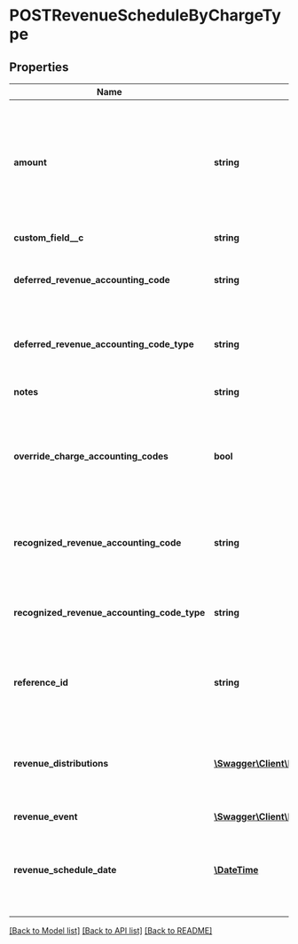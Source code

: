 # POSTRevenueScheduleByChargeType

## Properties
Name | Type | Description | Notes
------------ | ------------- | ------------- | -------------
**amount** | **string** | The revenue schedule amount, which is the sum of all revenue items. This field cannot be null and must be formatted based on the currency, such as &#x60;JPY 30&#x60; or &#x60;USD 30.15&#x60;. Test out the currency to ensure you are using the proper formatting otherwise, the response will fail and this error message is returned: &#x60;Allocation amount with wrong decimal places.&#x60; | 
**custom_field__c** | **string** | Any custom fields defined for this object. | [optional] 
**deferred_revenue_accounting_code** | **string** | The accounting code for deferred revenue, such as Monthly Recurring Liability. Required only when &#x60;overrideChargeAccountingCodes&#x60; is &#x60;true&#x60;. Otherwise this value is ignored. | [optional] 
**deferred_revenue_accounting_code_type** | **string** | The type associated with the deferred revenue accounting code, such as Deferred Revenue. Required only when &#x60;overrideChargeAccountingCodes&#x60; is &#x60;true&#x60;. Otherwise this value is ignored. | [optional] 
**notes** | **string** | Additional information about this record.  Character Limit: 2,000 | [optional] 
**override_charge_accounting_codes** | **bool** | When overriding accounting codes from a charge, &#x60;recognizedRevenueAccountingCode&#x60; and &#x60;deferredRevenue AccountingCode&#x60; must be in the request body and can have empty value.  &#x60;True&#x60; or &#x60;False&#x60;. A &#x60;false&#x60; value will be used if this field is empty in the request body. | [optional] 
**recognized_revenue_accounting_code** | **string** | The accounting code for recognized revenue, such as Monthly Recurring Charges or Overage Charges. Required only when &#x60;overrideChargeAccountingCodes&#x60; is &#x60;true&#x60;. Otherwise the value is ignored. | [optional] 
**recognized_revenue_accounting_code_type** | **string** | The type associated with the recognized revenue accounting code, such as Sales Revenue or Sales Discount. Required only when &#x60;overrideChargeAccountingCodes&#x60; is &#x60;true&#x60;. Otherwise this value is ignored. | [optional] 
**reference_id** | **string** | Reference ID is used only in the custom unlimited rule to create a revenue schedule. In this scenario, the revenue schedule is not linked to an invoice item or invoice item adjustment.  Character Limit: 60 | [optional] 
**revenue_distributions** | [**\Swagger\Client\Model\POSTDistributionItemType[]**](POSTDistributionItemType.md) | An array of revenue distributions. Represents how you want to distribute revenue for this revenue schedule. You can distribute revenue into a maximum of 250 accounting periods with one revenue schedule.  The sum of the newAmount fields must be equal to the amount field. | [optional] 
**revenue_event** | [**\Swagger\Client\Model\POSTRevenueScheduleByChargeTypeRevenueEvent**](POSTRevenueScheduleByChargeTypeRevenueEvent.md) |  | [optional] 
**revenue_schedule_date** | [**\DateTime**](Date.md) | The effective date of the revenue schedule. For example, the revenue schedule date for bookings-based revenue recognition is typically set to the order date or contract date.  The date cannot be in a closed accounting period. The date must be in the &#x60;YYYY-MM-DD&#x60; format. | 

[[Back to Model list]](../README.md#documentation-for-models) [[Back to API list]](../README.md#documentation-for-api-endpoints) [[Back to README]](../README.md)


